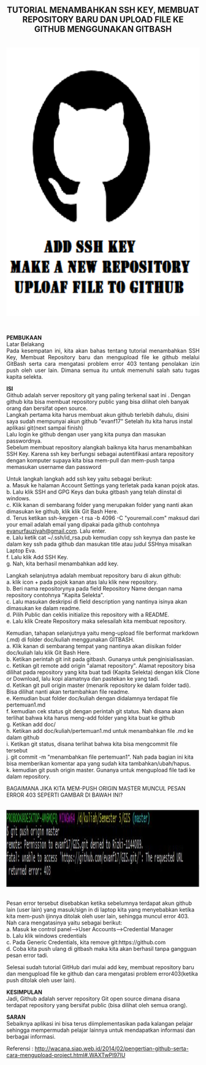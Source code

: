 <h2 align="center">TUTORIAL MENAMBAHKAN SSH KEY, MEMBUAT REPOSITORY BARU DAN UPLOAD FILE KE GITHUB MENGGUNAKAN GITBASH</h2>
<p align="justify">
<p align="center">
<br>
<img src="../../img/pertemuan1.png" width="650" height="700">
</p><br>
<p align="justify">
<strong>PEMBUKAAN</strong><br>
Latar Belakang<br>
Pada kesempatan ini, kita akan bahas tentang tutorial menambahkan SSH Key, Membuat Repository baru dan mengupload file ke github melalui GitBash serta cara mengatasi problem error 403 tentang penolakan izin push oleh user lain. Dimana semua itu untuk memenuhi salah satu tugas kapita selekta.<br>

<strong>ISI</strong><br>
Github adalah server repository git yang paling terkenal saat ini . Dengan github kita bisa membuat repository public yang bisa dilihat oleh banyak orang dan bersifat open source.<br>
Langkah pertama kita harus membuat akun github terlebih dahulu, disini saya sudah mempunyai akun github "evanf17"
Setelah itu kita harus instal aplikasi git(next sampai finish)<br>
Lalu login ke github dengan user yang kita punya dan masukan passwordnya.<br>
Sebelum membuat repository alangkah baiknya kita harus menambahkan SSH Key. Karena ssh key berfungsi sebagai autentifikasi antara repository dengan komputer supaya kita bisa mem-pull dan mem-push tanpa memasukan username dan password<br>

Untuk langkah langkah add ssh key yaitu sebagai berikut:<br>
a. Masuk ke halaman Account Settings yang terletak pada kanan pojok atas.<br>
b. Lalu klik SSH and GPG Keys dan buka gitbash yang telah diinstal di windows.<br>
c. Klik kanan di sembarang folder yang merupakan folder yang nanti akan dimasukan ke github, klik klik Git Bash Here.<br>
d. Terus ketikan ssh-keygen -t rsa -b 4096 -C "youremail.com" maksud dari your email adalah email yang dipakai pada github contohnya evanurfauziyah@gmail.com. Lalu enter.<br>
e. Lalu ketik cat ~/.ssh/id_rsa.pub kemudian copy ssh keynya dan paste ke dalam key ssh pada github dan masukan title atau judul SSHnya misalkan Laptop Eva.<br>
f. Lalu klik Add SSH Key.<br>
g. Nah, kita berhasil menambahkan add key.<br>

Langkah selanjutnya adalah membuat repository baru di akun github:<br>
a. klik icon + pada pojok kanan atas lalu klik new repository. <br>
b. Beri nama repositorynya pada field Repository Name dengan nama repository contohnya "Kapita Selekta". <br>
c. Lalu masukan deskripsi di field description yang nantinya isinya akan dimasukan ke dalam readme.<br>
d. Pilih Public dan ceklis initialize this repository with a README.<br>
e. Lalu klik Create Repository maka selesailah kita membuat repository.<br>

Kemudian, tahapan selanjutnya yaitu meng-upload file berformat markdown (.md) di folder doc/kuliah menggunakan GITBASH.<br>
a. Klik kanan di sembarang tempat yang nantinya akan diisikan folder doc/kuliah lalu klik Git Bash Here.<br>
b. Ketikan perintah git init pada gitbash. Gunanya untuk penginisialisasian.<br>
c. Ketikan git remote add origin "alamat repository". Alamat repository bisa dilihat pada repository yang kita buat tadi (Kapita Selekta) dengan klik Clone or Download, lalu kopi alamatnya dan pastekan ke yang tadi.<br>
d. Ketikan git pull origin master (menarik repository ke dalam folder tadi). Bisa dilihat nanti akan tertambahkan file readme. <br>
e. Kemudian buat folder doc/kuliah dengan didalamnya terdapat file pertemuan1.md<br>
f. kemudian cek status git dengan perintah git status. Nah disana akan terlihat bahwa kita harus meng-add folder yang kita buat ke github<br>
g. Ketikan add doc/<br>
h. Ketikan add doc/kuliah/pertemuan1.md untuk menambahkan file .md ke dalam github<br>
i. Ketikan git status, disana terlihat bahwa kita bisa mengcommit file tersebut<br>
j. git commit -m "menambahkan file pertemuan1". Nah pada bagian ini kita bisa memberikan komentar apa yang sudah kita tambahkan/ubah/hapus.<br>
k. kemudian git push origin master. Gunanya untuk mengupload file tadi ke dalam repository.<br>

BAGAIMANA JIKA KITA MEM-PUSH ORIGIN MASTER MUNCUL PESAN ERROR 403 SEPERTI GAMBAR DI BAWAH INI?
<p align="center">
<br>
<img src="../../img/error403.JPG" width="800" height="200">
</p><br>
Pesan error tersebut disebabkan ketika sebelumnya terdapat akun github lain (user lain) yang masuk/sign in di laptop kita yang menyebabkan ketika kita mem-push ijinnya ditolak oleh user lain, sehingga muncul error 403. Nah cara mengatasinya yaitu sebagai berikut:<br>
a. Masuk ke control panel-->User Accounts-->Credential Manager<br>
b. Lalu klik windows credentials<br>
c. Pada Generic Credentials, kita remove git:https://github.com<br>
d. Coba kita push ulang di gitbash maka kita akan berhasil tanpa gangguan pesan error tadi.<br>

Selesai sudah tutorial GitHub dari mulai add key, membuat repository baru dan mengupload file ke github dan cara mengatasi problem error403(ketika push ditolak oleh user lain). <br>

<strong>KESIMPULAN</strong><br>
Jadi, Github adalah server repository Git open source dimana disana terdapat repository yang bersifat public (bisa dilihat oleh semua orang).<br>

<strong>SARAN</strong><br>
Sebaiknya aplikasi ini bisa terus diimplementasikan pada kalangan pelajar sehingga mempermudah pelajar lainnya untuk mendapatkan informasi dan berbagai informasi.<br>



Referensi : http://wacana.siap.web.id/2014/02/pengertian-github-serta-cara-mengupload-project.html#.WAXTwPl97IU